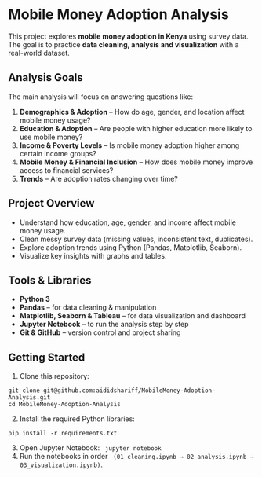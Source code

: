 # Mobile Money Adoption Analysis
This project explores **mobile money adoption in Kenya** using survey data. The goal is to practice **data cleaning, analysis and visualization** with a real-world dataset.

## Analysis Goals
The main analysis will focus on answering questions like:
1. **Demographics & Adoption** – How do age, gender, and location affect mobile money usage?
2. **Education & Adoption** – Are people with higher education more likely to use mobile money?
3. **Income & Poverty Levels** – Is mobile money adoption higher among certain income groups?
4. **Mobile Money & Financial Inclusion** – How does mobile money improve access to financial services?
5. **Trends** – Are adoption rates changing over time?

## Project Overview
- Understand how education, age, gender, and income affect mobile     money usage.
- Clean messy survey data (missing values, inconsistent text, duplicates).
- Explore adoption trends using Python (Pandas, Matplotlib, Seaborn).
- Visualize key insights with graphs and tables.

## Tools & Libraries
- **Python 3**
- **Pandas** – for data cleaning & manipulation
- **Matplotlib, Seaborn & Tableau** – for data visualization and dashboard
- **Jupyter Notebook** – to run the analysis step by step
- **Git & GitHub** – version control and project sharing

## Getting Started
1. Clone this repository:
``` 
git clone git@github.com:aididshariff/MobileMoney-Adoption-Analysis.git
cd MobileMoney-Adoption-Analysis
```
2. Install the required Python libraries:
```
pip install -r requirements.txt
```
3. Open Jupyter Notebook:
```  jupyter notebook ```
4. Run the notebooks in order ``` (01_cleaning.ipynb → 02_analysis.ipynb → 03_visualization.ipynb)```.
